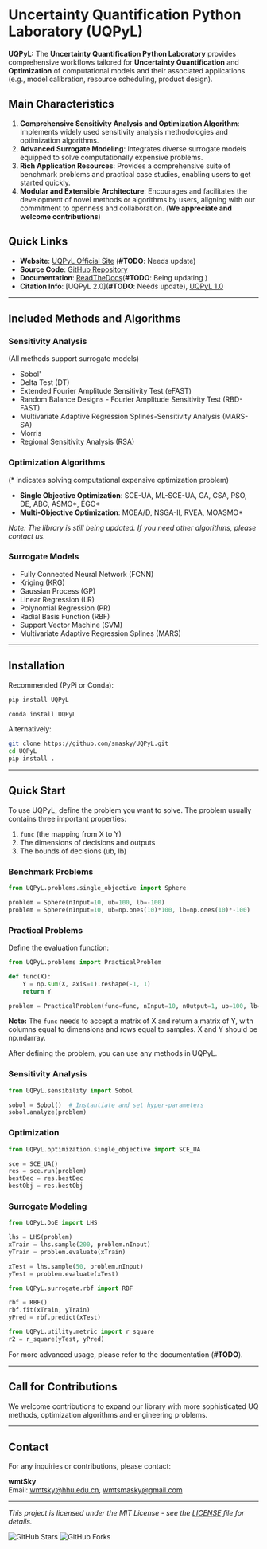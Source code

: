 
# Uncertainty Quantification Python Laboratory (UQPyL)

**UQPyL:** The **Uncertainty Quantification Python Laboratory** provides comprehensive workflows tailored for **Uncertainty Quantification** and **Optimization** of computational models and their associated applications (e.g., model calibration, resource scheduling, product design). 

## Main Characteristics

1. **Comprehensive Sensitivity Analysis and Optimization Algorithm**: Implements widely used sensitivity analysis methodologies and optimization algorithms.
2. **Advanced Surrogate Modeling**: Integrates diverse surrogate models equipped to solve computationally expensive problems.
3. **Rich Application Resources**: Provides a comprehensive suite of benchmark problems and practical case studies, enabling users to get started quickly.
4. **Modular and Extensible Architecture**: Encourages and facilitates the development of novel methods or algorithms by users, aligning with our commitment to openness and collaboration. (**We appreciate and welcome contributions**)

## Quick Links

- **Website**: [UQPyL Official Site](http://www.uq-pyl.com) (**#TODO**: Needs update)
- **Source Code**: [GitHub Repository](https://github.com/smasky/UQPyL/)
- **Documentation**: [ReadTheDocs](https://uqpyl.readthedocs.io/en/latest/)(**#TODO**: Being updating )
- **Citation Info**: [UQPyL 2.0](**#TODO**: Needs update), [UQPyL 1.0](https://www.sciencedirect.com/science/article/pii/S1364815215300955)

---

## Included Methods and Algorithms

### Sensitivity Analysis

(All methods support surrogate models)
- Sobol'
- Delta Test (DT)
- Extended Fourier Amplitude Sensitivity Test (eFAST)
- Random Balance Designs - Fourier Amplitude Sensitivity Test (RBD-FAST)
- Multivariate Adaptive Regression Splines-Sensitivity Analysis (MARS-SA)
- Morris
- Regional Sensitivity Analysis (RSA)

### Optimization Algorithms

(* indicates solving computational expensive optimization problem)
- **Single Objective Optimization**: SCE-UA, ML-SCE-UA, GA, CSA, PSO, DE, ABC, ASMO*, EGO*
- **Multi-Objective Optimization**: MOEA/D, NSGA-II, RVEA, MOASMO*

*Note: The library is still being updated. If you need other algorithms, please contact us.*

### Surrogate Models

- Fully Connected Neural Network (FCNN)
- Kriging (KRG)
- Gaussian Process (GP)
- Linear Regression (LR)
- Polynomial Regression (PR)
- Radial Basis Function (RBF)
- Support Vector Machine (SVM)
- Multivariate Adaptive Regression Splines (MARS)

---

## Installation

Recommended (PyPi or Conda):

```bash
pip install UQPyL
```

```bash
conda install UQPyL
```

Alternatively:

```bash
git clone https://github.com/smasky/UQPyL.git 
cd UQPyL
pip install .
```

---

## Quick Start

To use UQPyL, define the problem you want to solve. The problem usually contains three important properties:
1. `func` (the mapping from X to Y)
2. The dimensions of decisions and outputs
3. The bounds of decisions (ub, lb)

### Benchmark Problems

```python
from UQPyL.problems.single_objective import Sphere

problem = Sphere(nInput=10, ub=100, lb=-100)
problem = Sphere(nInput=10, ub=np.ones(10)*100, lb=np.ones(10)*-100)
```

### Practical Problems

Define the evaluation function:

```python
from UQPyL.problems import PracticalProblem

def func(X):
    Y = np.sum(X, axis=1).reshape(-1, 1)
    return Y

problem = PracticalProblem(func=func, nInput=10, nOutput=1, ub=100, lb=-100, name="Sphere")
```

**Note:** The `func` needs to accept a matrix of X and return a matrix of Y, with columns equal to dimensions and rows equal to samples. X and Y should be np.ndarray.

After defining the problem, you can use any methods in UQPyL.

### Sensitivity Analysis

```python
from UQPyL.sensibility import Sobol

sobol = Sobol()  # Instantiate and set hyper-parameters
sobol.analyze(problem)
```

### Optimization

```python
from UQPyL.optimization.single_objective import SCE_UA

sce = SCE_UA()
res = sce.run(problem)
bestDec = res.bestDec
bestObj = res.bestObj
```

### Surrogate Modeling

```python
from UQPyL.DoE import LHS

lhs = LHS(problem)
xTrain = lhs.sample(200, problem.nInput)
yTrain = problem.evaluate(xTrain)

xTest = lhs.sample(50, problem.nInput)
yTest = problem.evaluate(xTest)

from UQPyL.surrogate.rbf import RBF

rbf = RBF()
rbf.fit(xTrain, yTrain)
yPred = rbf.predict(xTest)

from UQPyL.utility.metric import r_square
r2 = r_square(yTest, yPred)
```

For more advanced usage, please refer to the documentation (**#TODO**).

---

## Call for Contributions

We welcome contributions to expand our library with more sophisticated UQ methods, optimization algorithms and engineering problems.

---

## Contact

For any inquiries or contributions, please contact:

**wmtSky**  
Email: [wmtsky@hhu.edu.cn](mailto:wmtsky@hhu.edu.cn), [wmtsmasky@gmail.com](mailto:wmtsmasky@gmail.com)

---

*This project is licensed under the MIT License - see the [LICENSE](https://github.com/smasky/UQPyL/LICENSE) file for details.*

![GitHub Stars](https://img.shields.io/github/stars/smasky/UQPyL?style=social)
![GitHub Forks](https://img.shields.io/github/forks/smasky/UQPyL?style=social)



